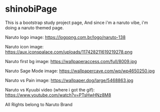# shinobiPage
This is a bootstrap study project page,
And since i'm a naruto vibe, i'm doing a naruto themed page.

Naruto logo image:
https://logopng.com.br/logo/naruto-138

Naruto icon image:
https://aux.iconspalace.com/uploads/117428211619219278.png

Naruto first bg image:
https://wallpaperaccess.com/full/8009.jpg

Naruto Sage Mode image:
https://wallpapercave.com/wp/wp4650250.jpg

Naruto vs Pain image:
https://wallpaper.dog/large/5468863.jpg


Naruto vs Kyuubi video (where i got the gif):
https://www.youtube.com/watch?v=PTsHwHNz8M8


All Rights belong to Naruto Brand

